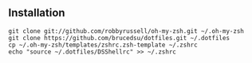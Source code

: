 ## Installation

    git clone git://github.com/robbyrussell/oh-my-zsh.git ~/.oh-my-zsh
    git clone https://github.com/brucedsu/dotfiles.git ~/.dotfiles
    cp ~/.oh-my-zsh/templates/zshrc.zsh-template ~/.zshrc
    echo "source ~/.dotfiles/DSShellrc" >> ~/.zshrc
